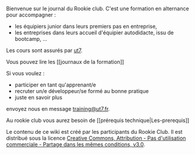 Bienvenue sur le journal du Rookie club. C'est une formation en alternance pour
accompagner :
- les équipiers junior dans leurs premiers pas en entreprise,
- les entreprises dans leurs accueil d'équipier autodidacte, issu de bootcamp, ...

Les cours sont assurés par [ut7](http://ut7.fr).

Vous pouvez lire les [[journaux de la formation]]

Si vous voulez :
- participer en tant qu'apprenant/e
- recruter un/e développeur/se formé au bonne pratique
- juste en savoir plus

envoyez nous en message [training@ut7.fr](mailto:training@ut7.fr).

Au rookie club vous aurez besoin de [[prérequis technique|Les-prerequis]]

Le contenu de ce wiki est créé par les participants du Rookie Club. Il est
distribué sous la licence [Creative Commons, Attribution - Pas d'utilisation
commerciale - Partage dans les mêmes conditions,
v3.0](http://creativecommons.org/licenses/by-nc-sa/3.0/fr/).
